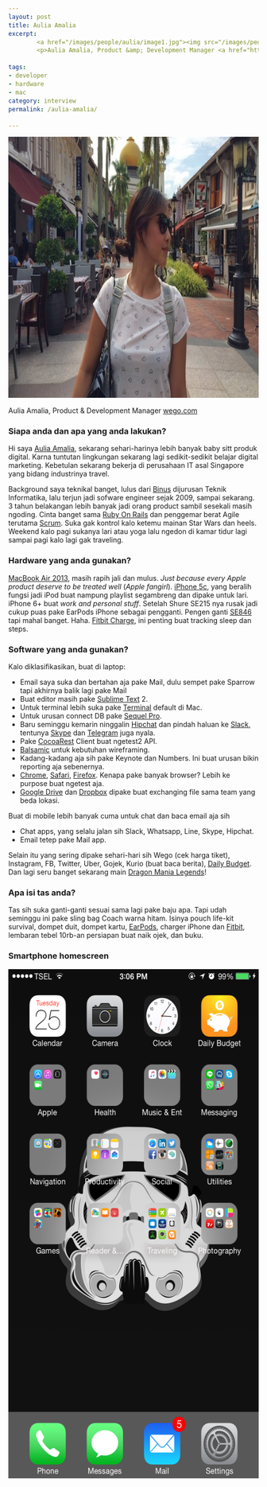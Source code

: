 ```yaml
---
layout: post
title: Aulia Amalia
excerpt:
        <a href="/images/people/aulia/image1.jpg"><img src="/images/people/aulia/aamalia.jpg" alt="Aulia Amalia" width="700" height="525" class="alignnone size-large wp-image-262" /></a>
        <p>Aulia Amalia, Product &amp; Development Manager <a href="http://www.wego.co.id/">wego.com</a></p>

tags:
- developer
- hardware
- mac
category: interview
permalink: /aulia-amalia/

---
```


<a href="/images/people/aulia/image1.jpg"><img src="/images/people/aulia/aamalia.jpg" alt="Aulia Amalia" width="700" height="525" class="alignnone size-large wp-image-262" /></a>

<p>Aulia Amalia, Product &amp; Development Manager <a href="http://www.wego.co.id/">wego.com</a></p>

<!--more-->

<h3>Siapa anda dan apa yang anda lakukan?</h3>
<p>
Hi saya <a href="https://twitter.com/aamalia">Aulia Amalia</a>, sekarang sehari-harinya lebih banyak baby sitt produk digital. Karna tuntutan lingkungan sekarang lagi sedikit-sedikit belajar digital marketing. Kebetulan sekarang bekerja di perusahaan IT asal Singapore yang bidang industrinya travel. </p>
<p>Background saya teknikal banget, lulus dari <a href="http://binus.ac.id/">Binus</a> dijurusan Teknik Informatika, lalu terjun jadi sofware engineer sejak 2009, sampai sekarang. 3 tahun belakangan lebih banyak jadi orang product sambil sesekali masih ngoding. Cinta banget sama <a href="http://rubyonrails.org/">Ruby On Rails</a> dan penggemar berat Agile terutama <a href="https://en.wikipedia.org/wiki/Scrum_(software_development)">Scrum</a>. Suka gak kontrol kalo ketemu mainan Star Wars dan heels. Weekend kalo pagi sukanya lari atau yoga lalu ngedon di kamar tidur lagi sampai pagi kalo lagi gak traveling.
</p>

<h3>Hardware yang anda gunakan?</h3>
<p> <a href="http://www.everymac.com/systems/apple/macbook-air/specs/macbook-air-core-i5-1.3-13-mid-2013-specs.html">MacBook Air 2013</a>, masih rapih jali dan mulus. <em>Just because every Apple product deserve to be treated well</em> (<em>Apple fangirl</em>). <a href="https://en.wikipedia.org/wiki/IPhone_5C">iPhone 5c</a>, yang beralih fungsi jadi iPod buat nampung playlist segambreng dan dipake untuk lari. iPhone 6+ buat <em>work and personal stuff</em>. Setelah Shure SE215 nya rusak jadi cukup puas pake EarPods iPhone sebagai pengganti. Pengen ganti <a href="http://www.shure.co.uk/products/earphones/se846">SE846</a> tapi mahal banget. Haha. <a href="https://www.fitbit.com/charge">Fitbit Charge</a>, ini penting buat tracking sleep dan steps.</p>

<h3>Software yang anda gunakan?</h3>
<p>
Kalo diklasifikasikan, buat di laptop:
<ul>
<li>Email saya suka dan bertahan aja pake Mail, dulu sempet pake Sparrow tapi akhirnya balik lagi pake Mail</li>
<li>Buat editor masih pake <a href="https://www.sublimetext.com/">Sublime Text</a> 2. </li>
<li>Untuk terminal lebih suka pake <a href="https://en.wikipedia.org/wiki/Terminal_(OS_X)">Terminal</a> default di Mac. </li>
<li>Untuk urusan connect DB pake <a href="http://www.sequelpro.com/">Sequel Pro</a>. </li>
<li>Baru seminggu kemarin ninggalin <a href="https://www.hipchat.com/">Hipchat</a> dan pindah haluan ke <a href="https://slack.com/">Slack</a>, tentunya <a href="http://skype.com">Skype</a> dan <a href="https://telegram.org">Telegram</a> juga nyala. </li>
<li>Pake <a href="https://github.com/mmattozzi/cocoa-rest-client">CocoaRest</a> Client buat ngetest2 API. </li>
<li><a href="http://balsamiq.com">Balsamic</a> untuk kebutuhan wireframing. </li>
<li>Kadang-kadang aja sih pake Keynote dan Numbers. Ini buat urusan bikin reporting aja sebenernya.</li>
<li><a href="http://google.com/chrome">Chrome</a>, <a href="https://www.apple.com/safari/">Safari</a>, <a href="https://www.mozilla.org/en-US/firefox/new/">Firefox</a>. Kenapa pake banyak browser? Lebih ke purpose buat ngetest aja. </li>
<li><a href="http://drive.google.com">Google Drive</a> dan <a href="http://dropbox.com/">Dropbox</a> dipake buat exchanging file sama team yang beda lokasi.</li>
</ul>
</p>

<p>
Buat di mobile lebih banyak cuma untuk chat dan baca email aja sih
<ul>
<li>Chat apps, yang selalu jalan sih Slack, Whatsapp, Line, Skype, Hipchat.</li>
<li>Email tetep pake Mail app.</li>
</ul>
</p>
<p>Selain itu yang sering dipake sehari-hari sih Wego (cek harga tiket), Instagram, FB, Twitter, Uber, Gojek, Kurio (buat baca berita), <a href="https://itunes.apple.com/us/app/daily-budget-original-fastest/id651896614?mt=8">Daily Budget</a>.
Dan lagi seru banget sekarang main <a href="https://itunes.apple.com/id/app/dragon-mania-legends/id882507985?mt=8">Dragon Mania Legends</a>!
</p>

<h3>Apa isi tas anda?</h3>
<p>
Tas sih suka ganti-ganti sesuai sama lagi pake baju apa. Tapi udah seminggu ini pake sling bag Coach warna hitam. Isinya pouch life-kit survival, dompet duit, dompet kartu, <a href="http://www.apple.com/shop/product/MD827LL/A/apple-earpods-with-remote-and-mic">EarPods</a>, charger iPhone dan <a href="https://www.fitbit.com/">Fitbit</a>, lembaran tebel 10rb-an persiapan buat naik ojek, dan buku.
</p>
<h3>Smartphone homescreen</h3>
<a href="/images/people/aulia/image2.png"><img src="/images/people/aulia/image2-576x1024.png" alt="image2" width="576" height="1024" class="alignnone size-large wp-image-264" /></a>
